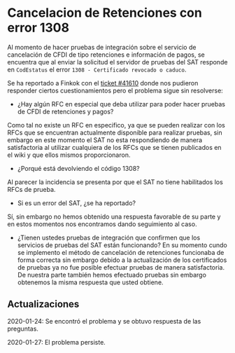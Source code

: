 # Cancelacion de Retenciones con error 1308

Al momento de hacer pruebas de integración sobre el servicio de cancelación de CFDI de tipo retenciones e información
de pagos, se encuentra que al enviar la solicitud el servidor de pruebas del SAT responde  en `CodEstatus` el
error `1308 - Certificado revocado o caduco`.

Se ha reportado a Finkok con el [ticket #41610](https://support.finkok.com/support/tickets/41610) donde nos pudieron
responder ciertos cuestionamientos pero el problema sigue sin resolverse:

- ¿Hay algún RFC en especial que deba utilizar para poder hacer pruebas de CFDI de retenciones y pagos?

Como tal no existe un RFC en especifico, ya que se pueden realizar con los RFCs que se encuentran actualmente
disponible para realizar pruebas, sin embargo en este momento el SAT no esta respondiendo de manera satisfactoria
al utilizar cualquiera de los RFCs que se tienen publicados en el wiki y que ellos mismos proporcionaron.

- ¿Porqué está devolviendo el código 1308?

Al parecer la incidencia se presenta por que el SAT no tiene habilitados los RFCs de prueba.

- Si es un error del SAT, ¿se ha reportado?

Sí, sin embargo no hemos obtenido una respuesta favorable de su parte y en estos momentos nos encontramos
dando seguimiento al caso.

- ¿Tienen ustedes pruebas de integración que confirmen que los servicios de pruebas del SAT están funcionando?
En su momento cundo se implemento el método de cancelación de retenciones funcionaba de forma correcta sin embargo
debido a la actualización de los certificados de pruebas ya no fue posible efectuar pruebas de manera satisfactoria.
De nuestra parte también hemos efectuado pruebas sin embargo obtenemos la misma respuesta que usted obtiene.

## Actualizaciones

2020-01-24: Se encontró el problema y se obtuvo respuesta de las preguntas.

2020-01-27: El problema persiste.

